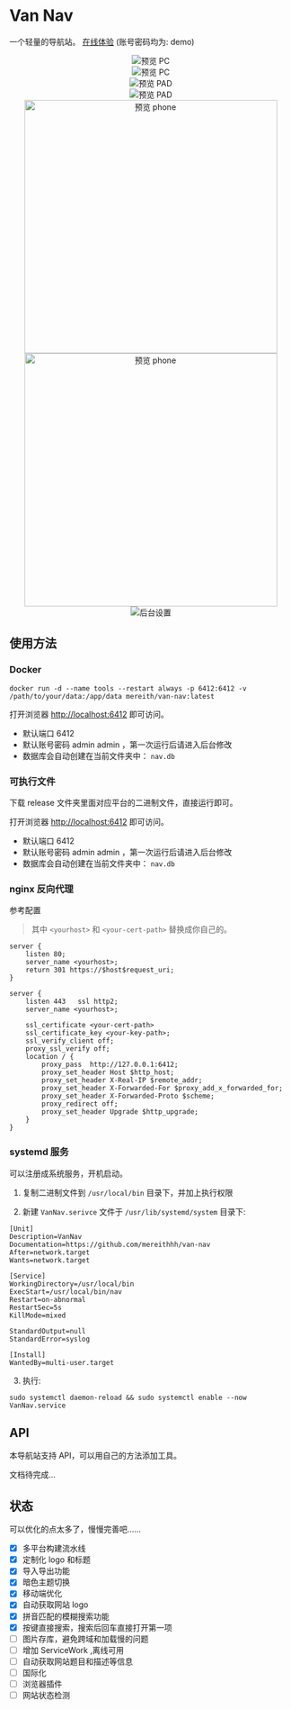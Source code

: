 # Van Nav

一个轻量的导航站。 [在线体验](https://demo-tools.mereith.com) (账号密码均为: demo)

<div align=center ><img  src="images/pc-light.png" alt="预览 PC "/></div>
<div align=center ><img  src="images/pc-dark.png" alt="预览 PC "/></div>
<div align=center ><img  src="images/pad-light.png" alt="预览 PAD "/></div>
<div align=center ><img  src="images/pad-dark.png" alt="预览 PAD "/></div>
<div align=center><img  alt="预览 phone" width=450 src="images/phone-light.png"/></div>
<div align=center><img alt="预览 phone"  width=450 src="images/phone-dark.png"/></div>
<div align=center><img alt="后台设置" src="images/admin.png"/></div>

## 使用方法
### Docker

```
docker run -d --name tools --restart always -p 6412:6412 -v /path/to/your/data:/app/data mereith/van-nav:latest
```

打开浏览器 [http://localhost:6412](http://localhost:6412) 即可访问。

- 默认端口 6412
- 默认账号密码 admin admin ，第一次运行后请进入后台修改
- 数据库会自动创建在当前文件夹中： `nav.db`


### 可执行文件

下载 release 文件夹里面对应平台的二进制文件，直接运行即可。

打开浏览器 [http://localhost:6412](http://localhost:6412) 即可访问。

- 默认端口 6412
- 默认账号密码 admin admin ，第一次运行后请进入后台修改
- 数据库会自动创建在当前文件夹中： `nav.db`

### nginx 反向代理

参考配置

> 其中 `<yourhost>` 和 `<your-cert-path>` 替换成你自己的。

```
server {
    listen 80;
    server_name <yourhost>;
    return 301 https://$host$request_uri;
}

server {
    listen 443   ssl http2;
    server_name <yourhost>;

    ssl_certificate <your-cert-path>
    ssl_certificate_key <your-key-path>;
    ssl_verify_client off;
    proxy_ssl_verify off;
    location / {
        proxy_pass  http://127.0.0.1:6412;
        proxy_set_header Host $http_host;
        proxy_set_header X-Real-IP $remote_addr;
        proxy_set_header X-Forwarded-For $proxy_add_x_forwarded_for;
        proxy_set_header X-Forwarded-Proto $scheme;
        proxy_redirect off;
        proxy_set_header Upgrade $http_upgrade;
    }
}
```

### systemd 服务
可以注册成系统服务，开机启动。

1. 复制二进制文件到 `/usr/local/bin` 目录下，并加上执行权限

2. 新建 `VanNav.serivce` 文件于 `/usr/lib/systemd/system` 目录下:
```
[Unit]
Description=VanNav
Documentation=https://github.com/mereithhh/van-nav
After=network.target
Wants=network.target

[Service]
WorkingDirectory=/usr/local/bin
ExecStart=/usr/local/bin/nav
Restart=on-abnormal
RestartSec=5s
KillMode=mixed

StandardOutput=null
StandardError=syslog

[Install]
WantedBy=multi-user.target
```

3. 执行:
```
sudo systemctl daemon-reload && sudo systemctl enable --now VanNav.service
```
## API
本导航站支持 API，可以用自己的方法添加工具。

文档待完成...
## 状态

可以优化的点太多了，慢慢完善吧……

- [x] 多平台构建流水线
- [x] 定制化 logo 和标题
- [x] 导入导出功能
- [x] 暗色主题切换
- [x] 移动端优化
- [x] 自动获取网站 logo
- [x] 拼音匹配的模糊搜索功能
- [x] 按键直接搜索，搜索后回车直接打开第一项
- [ ] 图片存库，避免跨域和加载慢的问题
- [ ] 增加 ServiceWork ,离线可用
- [ ] 自动获取网站题目和描述等信息
- [ ] 国际化
- [ ] 浏览器插件
- [ ] 网站状态检测